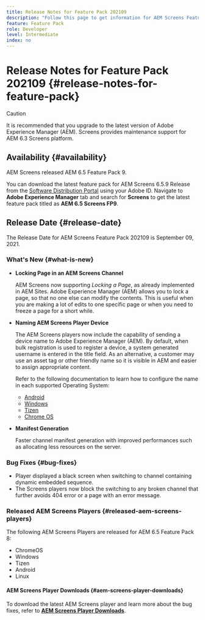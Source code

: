 ```yaml
---
title: Release Notes for Feature Pack 202109
description: "Follow this page to get information for AEM Screens Feature Pack 202105 released on September 22, 2021."
feature: Feature Pack
role: Developer
level: Intermediate
index: no
---
```

# Release Notes for Feature Pack 202109 {#release-notes-for-feature-pack}

>[!CAUTION]
>It is recommended that you upgrade to the latest version of Adobe Experience Manager (AEM). Screens provides maintenance support for AEM 6.3 Screens platform.

## Availability {#availability}

AEM Screens released AEM 6.5 Feature Pack 9.

You can download the latest feature pack for AEM Screens 6.5.9 Release from the [Software Distribution Portal](https://experience.adobe.com/#/downloads/content/software-distribution/en/aem.html) using your Adobe ID. Navigate to **Adobe Experience Manager** tab and search for **Screens** to get the latest feature pack titled as **AEM 6.5 Screens FP9**.

## Release Date {#release-date}

The Release Date for AEM Screens Feature Pack 202109 is September 09, 2021.

### What's New {#what-is-new}

* **Locking Page in an AEM Screens Channel**

   AEM Screens now supporting *Locking a Page*, as already implemented in AEM Sites. Adobe Experience Manager (AEM) allows you to lock a page, so that no one else can modify the contents. This is useful when you are making a lot of edits to one specific page or when you need to freeze a page for a short while.

* **Naming AEM Screens Player Device**

   The AEM Screens players now include the capability of sending a device name to Adobe Experience Manager (AEM).
   By default, when bulk registration is used to register a device, a system generated username is entered in the title field. As an alternative, a customer may use an asset tag or other friendly name so it is visible in AEM and easier to assign appropriate content.
   
   Refer to the following documentation to learn how to configure the name in each supported Operating System:
    
   * [Android](/help/user-guide/implementing-android-player.md#name-android)
   * [Windows](/help/user-guide/implementing-windows-player.md#name-windows)
   * [Tizen](/help/user-guide/tizen-player.md#name-tizen)
   * [Chrome OS](/help/user-guide/implementing-chrome-os-player.md#name-chrome)

* **Manifest Generation**

   Faster channel manifest generation with improved performances such as allocating less resources on the server.

### Bug Fixes {#bug-fixes}

* Player displayed a black screen when switching to channel containing dynamic embedded sequence.
* The Screens players now block the switching to any broken channel that further avoids 404 error or a page with an error message.

### Released AEM Screens Players {#released-aem-screens-players}

The following AEM Screens Players are released for AEM 6.5 Feature Pack 8:

* ChromeOS
* Windows
* Tizen
* Android
* Linux

#### AEM Screens Player Downloads  {#aem-screens-player-downloads}

To download the latest AEM Screens player and learn more about the bug fixes, refer to **[AEM Screens Player Downloads](https://download.macromedia.com/screens/index.html)**.
